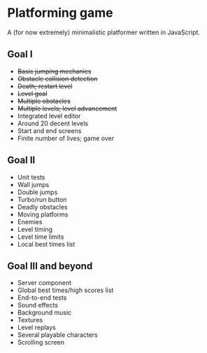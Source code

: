 # Platforming game

A (for now extremely) minimalistic platformer written in JavaScript.

## Goal I

* ~~Basic jumping mechanics~~
* ~~Obstacle collision detection~~
* ~~Death; restart level~~
* ~~Level goal~~
* ~~Multiple obstacles~~
* ~~Multiple levels; level advancement~~
* Integrated level editor
* Around 20 decent levels
* Start and end screens
* Finite number of lives; game over

## Goal II

* Unit tests
* Wall jumps
* Double jumps
* Turbo/run button
* Deadly obstacles
* Moving platforms
* Enemies
* Level timing
* Level time limits
* Local best times list

## Goal III and beyond

* Server component
* Global best times/high scores list
* End-to-end tests
* Sound effects
* Background music
* Textures
* Level replays
* Several playable characters
* Scrolling screen
